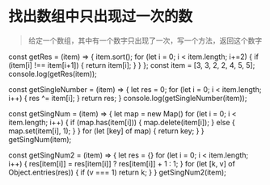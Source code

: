 # 找出数组中只出现过一次的数

> 给定一个数组，其中有一个数字只出现了一次，写一个方法，返回这个数字

const getRes = (item) => {
  item.sort();
  for (let i = 0; i < item.length; i+=2) {
    if (item[i] !== item[i+1]) {
      return item[i];
    }
  }
};
const item = [3, 3, 2, 2, 4, 5, 5];
console.log(getRes(item));


const getSingleNumber = (item) => {
  let res = 0;
  for (let i = 0; i < item.length; i++) {
    res ^= item[i];
  }
  return res;
}
console.log(getSingleNumber(item));

const getSingNum = (item) => {
  let map = new Map()
  for (let i = 0; i < item.length; i++) {
    if (map.has(item[i])) {
      map.delete(item[i]);
    } else {
      map.set(item[i], 1);
    }
  }
  for (let [key] of map) {
    return key;
  }
}
getSingNum(item);

const getSingNum2 = (item) => {
  let res = {}
  for (let i = 0; i < item.length; i++) {
    res[item[i]] = res[item[i]] ? res[item[i]] + 1 : 1;
  }
  for (let [k, v] of Object.entries(res)) {
    if (v === 1) return k;
  }
}
getSingNum2(item);

